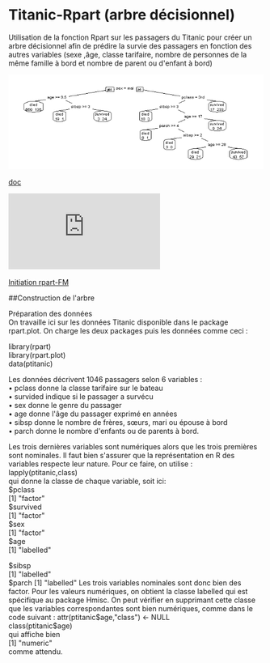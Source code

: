 # Titanic-Rpart (arbre décisionnel)

Utilisation de la fonction Rpart sur les passagers du Titanic pour créer un arbre décisionnel afin de prédire la survie des passagers en fonction des autres variables (sexe ,âge, classe tarifaire, nombre de personnes de la même famille à bord et nombre de parent ou d'enfant à bord)



![Arbre titanic optimal](https://github.com/fmny/Titanic/blob/main/Arbre%20titanic.jpeg)


[doc](https://github.com/fmny/Titanic/blob/main/Initiation%20%C3%A0%20rpart.doc)

![Arbre titanic optimal](http://apiacoa.org/blog/2014/02/initiation-a-rpart.fr.html)

[Initiation rpart-FM](https://github.com/fmny/Titanic/blob/main/initiation-rpart.html)


##Construction de l'arbre

Préparation des données  
On travaille ici sur les données Titanic disponible dans le package rpart.plot. On charge les deux packages puis les données comme ceci :  

library(rpart)  
library(rpart.plot)  
data(ptitanic)  

Les données décrivent 1046 passagers selon 6 variables :  
•	pclass donne la classe tarifaire sur le bateau  
•	survided indique si le passager a survécu  
•	sex donne le genre du passager   
•	age donne l'âge du passager exprimé en années  
•	sibsp donne le nombre de frères, sœurs, mari ou épouse à bord  
•	parch donne le nombre d'enfants ou de parents à bord.  

Les trois dernières variables sont numériques alors que les trois premières sont nominales. Il faut bien s'assurer que la représentation en R des variables respecte leur nature. Pour ce faire, on utilise :  
lapply(ptitanic,class)  
qui donne la classe de chaque variable, soit ici:  
$pclass  
[1] "factor"  
$survived  
[1] "factor"  
$sex  
[1] "factor"  
$age  
[1] "labelled"  

$sibsp  
[1] "labelled"  
$parch  
[1] "labelled"  
Les trois variables nominales sont donc bien des factor. Pour les valeurs numériques, on obtient la classe labelled qui est spécifique au package Hmisc.  
On peut vérifier en supprimant cette classe que les variables correspondantes sont bien numériques, comme dans le code suivant :  
attr(ptitanic$age,"class") <- NULL  
class(ptitanic$age)  
qui affiche bien  
[1] "numeric"  
comme attendu.  
